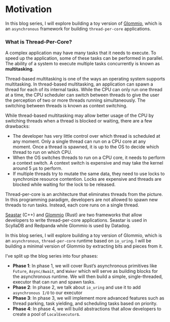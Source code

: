 # Motivation

In this blog series, I will explore building a toy version of [Glommio](https://docs.rs/glommio/latest/glommio/), which is an `asynchronous` framework for building `thread-per-core` applications.

### What is Thread-Per-Core?

A complex application may have many tasks that it needs to execute. To speed up the application, some of these tasks can be performed in parallel. The ability of a system to execute multiple tasks concurrently is known as **multitasking**.

Thread-based multitasking is one of the ways an operating system supports multitasking. In thread-based multitasking, an application can spawn a thread for each of its internal tasks. While the CPU can only run one thread at a time, the CPU scheduler can switch between threads to give the user the perception of two or more threads running simultaneously. The switching between threads is known as context switching. 

While thread-based multitasking may allow better usage of the CPU by switching threads when a thread is blocked or waiting, there are a few drawbacks:

- The developer has very little control over which thread is scheduled at any moment. Only a single thread can run on a CPU core at any moment. Once a thread is spawned, it is up to the OS to decide which thread to run on which CPU.
- When the OS switches threads to run on a CPU core, it needs to perform a context switch. A context switch is expensive and may take the kernel around 5 μs to perform.
- If multiple threads try to mutate the same data, they need to use locks to synchronize resource contention. Locks are expensive and threads are blocked while waiting for the lock to be released.

Thread-per-core is an architecture that eliminates threads from the picture. In this programming paradigm, developers are not allowed to spawn new threads to run tasks. Instead, each core runs on a single thread.

[Seastar](https://seastar.io/) (C++) and [Glommio](https://docs.rs/glommio/latest/glommio/) (Rust) are two frameworks that allow developers to write thread-per-core applications. Seastar is used in ScyllaDB and Redpanda while Glommio is used by Datadog.

In this blog series, I will explore building a toy version of Glommio, which is an `asynchronous`, `thread-per-core` runtime based on `io_uring`. I will be building a minimal version of Glommio by extracting bits and pieces from it.

I’ve split up the blog series into four phases:

- **Phase 1**: In phase 1, we will cover Rust’s asynchronous primitives like `Future`, `Async/Await`, and `Waker` which will serve as building blocks for the asynchronous runtime. We will then build a simple, single-threaded, executor that can run and spawn tasks.
- **Phase 2**: In phase 2, we talk about `io_uring` and use it to add `asynchronous I/O` to our executor
- **Phase 3**: In phase 3, we will implement more advanced features such as thread parking, task yielding, and scheduling tasks based on priority.
- **Phase 4**: In phase 4, we will build abstractions that allow developers to create a pool of `LocalExecutor`s.
